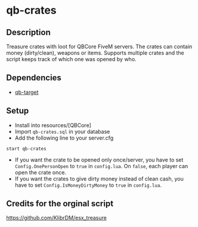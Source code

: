 # qb-crates
## Description
Treasure crates with loot for QBCore FiveM servers. The crates can contain money (dirty/clean), weapons or items. Supports multiple crates and the script keeps track of which one was opened by who.
## Dependencies
* [qb-target](https://github.com/qbcore-framework/qb-target)

## Setup
* Install into resources/[QBCore]
* Import `qb-crates.sql` in your database
* Add the following line to your server.cfg
```
start qb-crates
```

* If you want the crate to be opened only once/server, you have to set `Config.OnePersonOpen` to `true` in `config.lua`. On `false`, each player can open the crate once.
* If you want the crates to give dirty money instead of clean cash, you have to set `Config.IsMoneyDirtyMoney` to `true` in `config.lua`.

## Credits for the orginal script
https://github.com/KlibrDM/esx_treasure 
